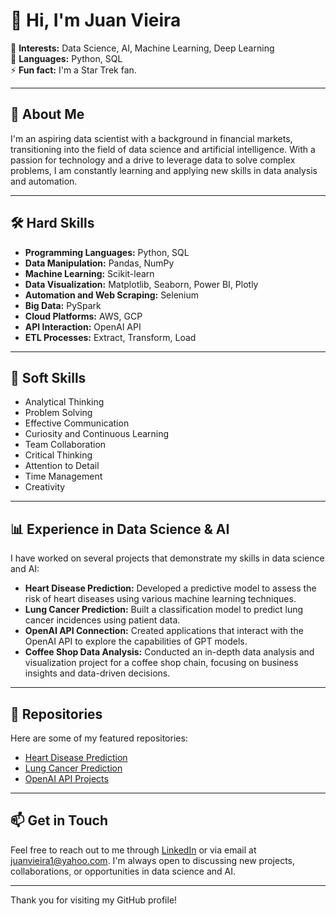 # 👋 Hi, I'm Juan Vieira

👀 **Interests:** Data Science, AI, Machine Learning, Deep Learning  
🌱 **Languages:** Python, SQL  
⚡ **Fun fact:** I'm a Star Trek fan.

---

## 💼 About Me

I'm an aspiring data scientist with a background in financial markets, transitioning into the field of data science and artificial intelligence. With a passion for technology and a drive to leverage data to solve complex problems, I am constantly learning and applying new skills in data analysis and automation.

---

## 🛠 Hard Skills

- **Programming Languages:** Python, SQL
- **Data Manipulation:** Pandas, NumPy
- **Machine Learning:** Scikit-learn
- **Data Visualization:** Matplotlib, Seaborn, Power BI, Plotly
- **Automation and Web Scraping:** Selenium
- **Big Data:** PySpark
- **Cloud Platforms:** AWS, GCP
- **API Interaction:** OpenAI API
- **ETL Processes:** Extract, Transform, Load

---

## 🌟 Soft Skills

- Analytical Thinking
- Problem Solving
- Effective Communication
- Curiosity and Continuous Learning
- Team Collaboration
- Critical Thinking
- Attention to Detail
- Time Management
- Creativity

---

## 📊 Experience in Data Science & AI

I have worked on several projects that demonstrate my skills in data science and AI:

- **Heart Disease Prediction:** Developed a predictive model to assess the risk of heart diseases using various machine learning techniques.
- **Lung Cancer Prediction:** Built a classification model to predict lung cancer incidences using patient data.
- **OpenAI API Connection:** Created applications that interact with the OpenAI API to explore the capabilities of GPT models.
- **Coffee Shop Data Analysis:** Conducted an in-depth data analysis and visualization project for a coffee shop chain, focusing on business insights and data-driven decisions.

---

## 📂 Repositories

Here are some of my featured repositories:

- [Heart Disease Prediction](https://github.com/ju4nv1e1r4/Heart_Failure-Prediction)
- [Lung Cancer Prediction](https://github.com/ju4nv1e1r4/lung_cancer_prediction)
- [OpenAI API Projects](https://github.com/ju4nv1e1r4/prompt_eng_AI)

---

## 📫 Get in Touch

Feel free to reach out to me through [LinkedIn](https://www.linkedin.com/in/juanvieira85/) or via email at juanvieira1@yahoo.com. I'm always open to discussing new projects, collaborations, or opportunities in data science and AI.

---

Thank you for visiting my GitHub profile!

<!---
ju4nv1e1r4/ju4nv1e1r4 is a ✨ special ✨ repository because its `README.md` (this file) appears on your GitHub profile.
You can click the Preview link to take a look at your changes.
--->

